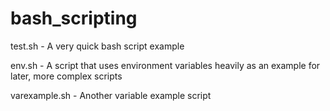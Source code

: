# bash_scripting

test.sh - A very quick bash script example

env.sh - A script that uses environment variables heavily as an example for later, more complex scripts

varexample.sh - Another variable example script
